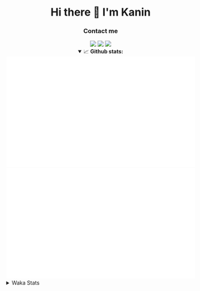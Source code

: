 <div align="center">
 <h1>Hi there 👋 I'm Kanin</h1>
 <h3>Contact me</h3>
 <a href="mailto:im@kanin.dev"><img src="https://img.shields.io/badge/gmail-%23D14836.svg?&style=for-the-badge&logo=gmail&logoColor=white"/></a>
 <a href="https://twitter.com/KaninDev"><img src="https://img.shields.io/badge/twitter-%231DA1F2.svg?&style=for-the-badge&logo=twitter&logoColor=white"/></a>
 <a href="https://www.linkedin.com/in/KaninDev"><img src="https://img.shields.io/badge/linkedin-%230077B5.svg?&style=for-the-badge&logo=linkedin&logoColor=white"/></a>
<details open>
  <summary>📈 <b>Github stats:</b></summary>
  <img src="https://github.com/Kanin/Kanin/blob/master/scripts/GitHubStats/generated/overview.svg"/>
  <img src="https://github.com/Kanin/Kanin/blob/master/scripts/GitHubStats/generated/languages.svg"/>
</details>
</div>

<details>
 <summary>Waka Stats</summary>

<!--START_SECTION:waka-->
![Profile Views](http://img.shields.io/badge/Profile%20Views-3-blue)

![Lines of code](https://img.shields.io/badge/From%20Hello%20World%20I%27ve%20Written-785403%20lines%20of%20code-blue)

**🐱 My Github Data** 

> 🏆 284 Contributions in the Year 2020
 > 
> 📦 5.3 kB Used in Github's Storage 
 > 
> 🚫 Not Opted to Hire
 > 
> 📜 6 Public Repositories
 > 
> 🔑 3 Private Repositories 

**I'm an Early 🐤** 

```text
🌞 Morning    92 commits     ██████░░░░░░░░░░░░░░░░░░░   27.38% 
🌆 Daytime    110 commits    ████████░░░░░░░░░░░░░░░░░   32.74% 
🌃 Evening    74 commits     █████░░░░░░░░░░░░░░░░░░░░   22.02% 
🌙 Night      60 commits     ████░░░░░░░░░░░░░░░░░░░░░   17.86%

```
📅 **I'm Most Productive on Sunday** 

```text
Monday       65 commits     ████░░░░░░░░░░░░░░░░░░░░░   19.35% 
Tuesday      40 commits     ███░░░░░░░░░░░░░░░░░░░░░░   11.9% 
Wednesday    48 commits     ███░░░░░░░░░░░░░░░░░░░░░░   14.29% 
Thursday     30 commits     ██░░░░░░░░░░░░░░░░░░░░░░░   8.93% 
Friday       31 commits     ██░░░░░░░░░░░░░░░░░░░░░░░   9.23% 
Saturday     46 commits     ███░░░░░░░░░░░░░░░░░░░░░░   13.69% 
Sunday       76 commits     █████░░░░░░░░░░░░░░░░░░░░   22.62%

```


📊 **This Week I Spent My Time On** 

```text
⌚︎ Time Zone: America/New_York

💬 Programming Languages: 
Python                   8 hrs 41 mins       ███████████████████████░░   94.44% 
virtualenv               20 mins             █░░░░░░░░░░░░░░░░░░░░░░░░   3.73% 
Other                    5 mins              ░░░░░░░░░░░░░░░░░░░░░░░░░   1.06% 
Text                     1 min               ░░░░░░░░░░░░░░░░░░░░░░░░░   0.35% 
YAML                     1 min               ░░░░░░░░░░░░░░░░░░░░░░░░░   0.33%

🔥 Editors: 
PyCharm                  9 hrs 12 mins       █████████████████████████   100.0%

🐱‍💻 Projects: 
Naila.py                 6 hrs 36 mins       ██████████████████░░░░░░░   71.83% 
TomsBot                  1 hr 58 mins        █████░░░░░░░░░░░░░░░░░░░░   21.4% 
sheri-discord            37 mins             █░░░░░░░░░░░░░░░░░░░░░░░░   6.77%

💻 Operating System: 
Windows                  9 hrs 12 mins       █████████████████████████   100.0%

```

**I Mostly Code in Python** 

```text
Python                   17 repos            ███████████████████░░░░░░   77.27% 
JavaScript               2 repos             ██░░░░░░░░░░░░░░░░░░░░░░░   9.09% 
Kotlin                   1 repos             █░░░░░░░░░░░░░░░░░░░░░░░░   4.55% 
HTML                     1 repos             █░░░░░░░░░░░░░░░░░░░░░░░░   4.55% 
Java                     1 repos             █░░░░░░░░░░░░░░░░░░░░░░░░   4.55%

```


**Timeline**

![Chart not found](https://github.com/Kanin/Kanin/blob/master/charts/bar_graph.png) 


<!--END_SECTION:waka-->
</details>
